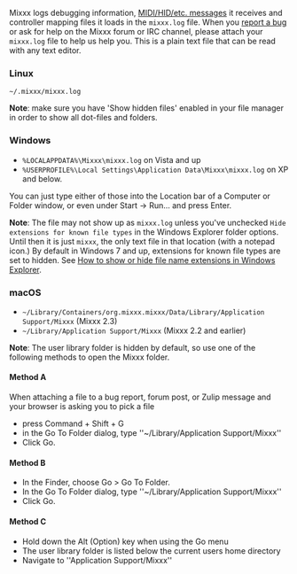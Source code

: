 Mixxx logs debugging information, [MIDI/HID/etc.
messages](command_line_options) it receives and controller mapping files
it loads in the `mixxx.log` file. When you [report a
bug](reporting%20bugs) or ask for help on the Mixxx forum or IRC
channel, please attach your `mixxx.log` file to help us help you. This
is a plain text file that can be read with any text editor.

### Linux

    ~/.mixxx/mixxx.log

**Note**: make sure you have 'Show hidden files' enabled in your file manager
in order to show all dot-files and folders.

### Windows

- `%LOCALAPPDATA%\Mixxx\mixxx.log` on Vista and up  
- `%USERPROFILE%\Local Settings\Application Data\Mixxx\mixxx.log` on
XP and below.

You can just type either of those into the Location
bar of a Computer or Folder window, or even under Start -\> Run...
and press Enter.

**Note**: The file may not show up as `mixxx.log` unless you've
    unchecked `Hide extensions for known file types` in the Windows
    Explorer folder options. Until then it is just `mixxx`, the only
    text file in that location (with a notepad icon.) By default in
    Windows 7 and up, extensions for known file types are set to hidden.
    See [How to show or hide file name extensions in Windows
    Explorer](http://support.microsoft.com/kb/865219).

### macOS
 - `~/Library/Containers/org.mixxx.mixxx/Data/Library/Application Support/Mixxx` (Mixxx 2.3)
- `~/Library/Application Support/Mixxx` (Mixxx 2.2 and earlier)

**Note**: The user library folder is hidden by default, so use one of
the following methods to open the Mixxx folder.

#### Method A
When attaching a file to a bug report, forum post, or Zulip message and your browser is asking you to pick a file
* press Command + Shift + G
* in the Go To Folder dialog, type ''~/Library/Application Support/Mixxx''
* Click Go.

#### Method B
* In the Finder, choose Go > Go To Folder.
* In the Go To Folder dialog, type ''~/Library/Application Support/Mixxx''
* Click Go.

#### Method C
* Hold down the Alt (Option) key when using the Go menu
* The user library folder is listed below the current users home directory
* Navigate to ''Application Support/Mixxx''

